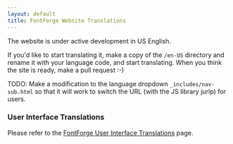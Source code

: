 ```yaml
---
layout: default
title: FontForge Website Translations
---
```


The website is under active development in US English. 

If you'd like to start translating it, make a copy of the `/en-US` directory
and rename it with your language code, and start translating. When you think
the site is ready, make a pull request :-)

TODO: Make a modification to the language dropdown `_includes/nav-sub.html` so
that it will work to switch the URL (with the JS library jurlp) for users.

### User Interface Translations ###

Please refer to the [FontForge User Interface Translations](/documentation/customizing/translations.html) page.
